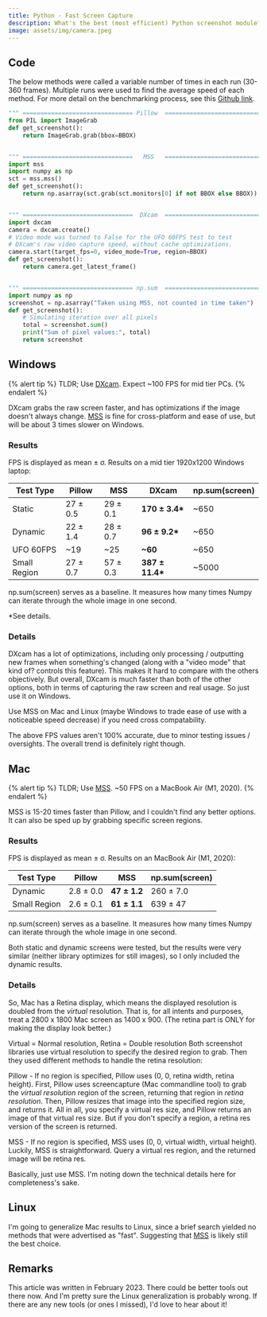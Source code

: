 ```yaml
---
title: Python - Fast Screen Capture
description: What's the best (most efficient) Python screenshot module?
image: assets/img/camera.jpeg
---
```


## Code
The below methods were called a variable number of times in each run (30-360 frames). Multiple runs were used to find the average speed of each method. For more detail on the benchmarking process, see this [Github link](https://github.com/Giantpizzahead/natural-learning/tree/main/screenshot-speed).
```python
""" =============================== Pillow  =============================== """
from PIL import ImageGrab
def get_screenshot():
    return ImageGrab.grab(bbox=BBOX)


""" ===============================   MSS   =============================== """
import mss
import numpy as np
sct = mss.mss()
def get_screenshot():
    return np.asarray(sct.grab(sct.monitors[0] if not BBOX else BBOX))


""" ===============================  DXcam  =============================== """
import dxcam
camera = dxcam.create()
# Video mode was turned to False for the UFO 60FPS test to test
# DXcam's raw video capture speed, without cache optimizations.
camera.start(target_fps=0, video_mode=True, region=BBOX)
def get_screenshot():
    return camera.get_latest_frame()


""" =============================== np.sum  =============================== """
import numpy as np
screenshot = np.asarray("Taken using MSS, not counted in time taken")
def get_screenshot():
    # Simulating iteration over all pixels
    total = screenshot.sum()
    print("Sum of pixel values:", total)
    return screenshot
```

## Windows

{% alert tip %}
TLDR; Use [DXcam](https://github.com/ra1nty/DXcam). Expect ~100 FPS for mid tier PCs.
{% endalert %}

DXcam grabs the raw screen faster, and has optimizations if the image doesn't always change. [MSS](https://github.com/BoboTiG/python-mss) is fine for cross-platform and ease of use, but will be about 3 times slower on Windows.

### Results

FPS is displayed as mean ± σ. Results on a mid tier 1920x1200 Windows laptop:

| Test Type    | Pillow         | MSS            | DXcam             | np.sum(screen) |
| ------------ | -------------- | -------------- | ----------------- | -------------- |
| Static       | 27 ± 0.5       | 29 ± 0.1       | **170 ± 3.4\***   | ~650           |
| Dynamic      | 22 ± 1.4       | 28 ± 0.7       | **96 ± 9.2\***    | ~650           |
| UFO 60FPS    | ~19            | ~25            | **~60**           | ~650           |
| Small Region | 27 ± 0.7       | 57 ± 0.3       | **387 ± 11.4\***  | ~5000          |

np.sum(screen) serves as a baseline. It measures how many times Numpy can iterate through the whole image in one second.

\*See details.

### Details

DXcam has a lot of optimizations, including only processing / outputting new frames when something's changed (along with a "video mode" that kind of? controls this feature). This makes it hard to compare with the others objectively. But overall, DXcam is much faster than both of the other options, both in terms of capturing the raw screen and real usage. So just use it on Windows.

Use MSS on Mac and Linux (maybe Windows to trade ease of use with a noticeable speed decrease) if you need cross compatability.

The above FPS values aren't 100% accurate, due to minor testing issues / oversights. The overall trend is definitely right though.

## Mac
{% alert tip %}
TLDR; Use [MSS](https://github.com/BoboTiG/python-mss). ~50 FPS on a MacBook Air (M1, 2020).
{% endalert %}

MSS is 15-20 times faster than Pillow, and I couldn't find any better options. It can also be sped up by grabbing specific screen regions.

### Results

FPS is displayed as mean ± σ. Results on an MacBook Air (M1, 2020):

| Test Type    | Pillow         | MSS            | np.sum(screen) |
| ------------ | -------------- | -------------- | -------------- |
| Dynamic      | 2.8 ± 0.0      | **47 ± 1.2**   | 260 ± 7.0      |
| Small Region | 2.6 ± 0.1      | **61 ± 1.1**   | 639 ± 47       |

np.sum(screen) serves as a baseline. It measures how many times Numpy can iterate through the whole image in one second.

Both static and dynamic screens were tested, but the results were very similar (neither library optimizes for still images), so I only included the dynamic results.

### Details

So, Mac has a Retina display, which means the displayed resolution is doubled from
the *virtual* resolution. That is, for all intents and purposes, treat a 2800 x 1800
Mac screen as 1400 x 900. (The retina part is ONLY for making the display look better.)

Virtual = Normal resolution, Retina = Double resolution
Both screenshot libraries use virtual resolution to specify the desired region to grab.
Then they used different methods to handle the retina resolution:

Pillow - If no region is specified, Pillow uses (0, 0, retina width, retina height).
First, Pillow uses screencapture (Mac commandline tool) to grab the *virtual resolution* region
of the screen, returning that region in *retina resolution*. Then, Pillow resizes that image into
the specified region size, and returns it. All in all, you specify a virtual res size, and Pillow
returns an image of that virtual res size. But if you don't specify a region, a retina res version
of the screen is returned.

MSS - If no region is specified, MSS uses (0, 0, virtual width, virtual height).
Luckily, MSS is straightforward. Query a virtual res region, and the returned image will be retina res.

Basically, just use MSS. I'm noting down the technical details here for completeness's sake.

## Linux

I'm going to generalize Mac results to Linux, since a brief search yielded no methods that were advertised as "fast". Suggesting that [MSS](https://github.com/BoboTiG/python-mss) is likely still the best choice.

## Remarks

This article was written in February 2023. There could be better tools out there now. And I'm pretty sure the Linux generalization is probably wrong. If there are any new tools (or ones I missed), I'd love to hear about it!
